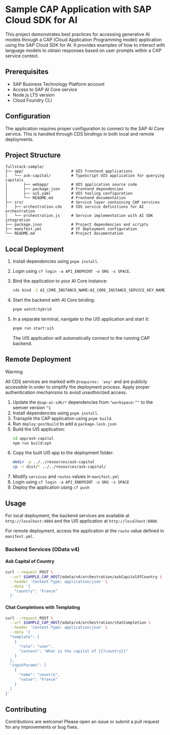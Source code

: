 # Sample CAP Application with SAP Cloud SDK for AI

This project demonstrates best practices for accessing generative AI models through a CAP (Cloud Application Programming model) application using the SAP Cloud SDK for AI. It provides examples of how to interact with language models to obtain responses based on user prompts within a CAP service context.

## Prerequisites

- SAP Business Technology Platform account
- Access to SAP AI Core service
- Node.js LTS version
- Cloud Foundry CLI

## Configuration

The application requires proper configuration to connect to the SAP AI Core service. This is handled through CDS bindings in both local and remote deployments.

## Project Structure

```
fullstack-sample/
├── app/                     # UI5 frontend applications
│   └── ask-capital/         # TypeScript UI5 application for querying capitals
│       ├── webapp/          # UI5 application source code
│       ├── package.json     # Frontend dependencies
│       ├── ui5.yaml         # UI5 tooling configuration
│       └── README.md        # Frontend documentation
├── srv/                     # Service layer containing CAP services
│   ├── orchestration.cds    # CDS service definitions for AI orchestration
│   └── orchestration.js     # Service implementation with AI SDK integration
├── package.json             # Project dependencies and scripts
├── manifest.yml             # CF deployment configuration
└── README.md                # Project documentation
```

## Local Deployment

1. Install dependencies using `pnpm install`.

2. Login using `cf login -a API_ENDPOINT -o ORG -s SPACE`.

3. Bind the application to your AI Core instance:

   ```bash
   cds bind -2 AI_CORE_INSTANCE_NAME:AI_CORE_INSTANCE_SERVICE_KEY_NAME
   ```

4. Start the backend with AI Core binding:

   ```bash
   pnpm watch:hybrid
   ```

5. In a separate terminal, navigate to the UI5 application and start it:

   ```bash
   pnpm run start:ui5
   ```

   The UI5 application will automatically connect to the running CAP backend.

## Remote Deployment

> [!WARNING]  
> All CDS services are marked with `@requires: 'any'` and are publicly accessible in order to simplify the deployment process.
> Apply proper authentication mechanisms to avoid unauthorized access.

1. Update the `@sap-ai-sdk/*` dependencies from `"workspace:^"` to the semver version `^1`
2. Install dependencies using `pnpm install`.
3. Transpile the CAP application using `pnpm build`.
4. Run `deploy:postbuild` to add a `package-lock.json`
5. Build the UI5 application:
   ```bash
   cd app/ask-capital
   npm run build:opt
   ```
6. Copy the built UI5 app to the deployment folder:
   ```bash
   mkdir -p ../../resources/ask-capital
   cp -r dist/* ../../resources/ask-capital/
   ```
7. Modify `services` and `routes` values in `manifest.yml`
8. Login using `cf login -a API_ENDPOINT -o ORG -s SPACE`
9. Deploy the application using `cf push`

## Usage

For local deployment, the backend services are available at `http://localhost:4004` and the UI5 application at `http://localhost:8080`.

For remote deployment, access the application at the `route` value defined in `manifest.yml`.

### Backend Services (OData v4)

#### Ask Capital of Country

```bash
curl --request POST \
  --url $SAMPLE_CAP_HOST/odata/v4/orchestration/askCapitalOfCountry \
  --header 'Content-Type: application/json' \
  --data '{
    "country": "France"
  }'
```

#### Chat Completions with Templating

```bash
curl --request POST \
  --url $SAMPLE_CAP_HOST/odata/v4/orchestration/chatCompletion \
  --header 'Content-Type: application/json' \
  --data '{
  "template": [
    {
      "role": "user",
      "content": "What is the capital of {{?country}}"
    }
  ],
  "inputParams": [
    {
      "name": "country",
      "value": "France"
    }
  ]
}'
```

## Contributing

Contributions are welcome! Please open an issue or submit a pull request for any improvements or bug fixes.
